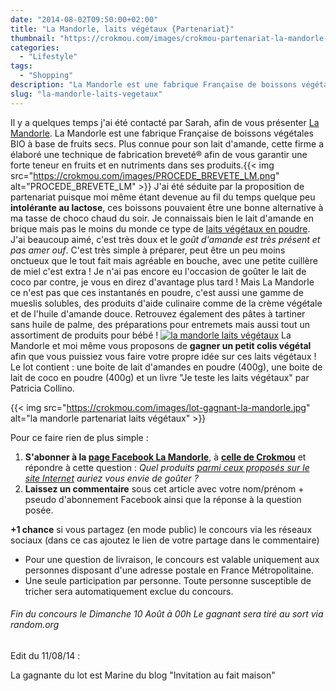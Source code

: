 ```yaml
---
date: "2014-08-02T09:50:00+02:00"
title: "La Mandorle, laits végétaux {Partenariat}"
thumbnail: "https://crokmou.com/images/crokmou-partenariat-la-mandorle-boisson-vegetale.jpg"
categories:
  - "Lifestyle"
tags:
  - "Shopping"
description: "La Mandorle est une fabrique Française de boissons végétales BIO à base de fruits secs. Plus connue pour son lait d'amande, elle fabrique aussi du muesli..."
slug: "la-mandorle-laits-vegetaux"
---
```


Il y a quelques temps j'ai été contacté par Sarah, afin de vous présenter [La Mandorle](http://lamandorle.com/). La Mandorle est une fabrique Française de boissons végétales BIO à base de fruits secs. Plus connue pour son lait d'amande, cette firme a élaboré une technique de fabrication breveté® afin de vous garantir une forte teneur en fruits et en nutriments dans ses produits.{{< img src="https://crokmou.com/images/PROCEDE_BREVETE_LM.png" alt="PROCEDE_BREVETE_LM" >}} J'ai été séduite par la proposition de partenariat puisque moi même étant devenue au fil du temps quelque peu **intolérante au lactose**, ces boissons pouvaient être une bonne alternative à ma tasse de choco chaud du soir. Je connaissais bien le lait d'amande en brique mais pas le moins du monde ce type de [laits végétaux en poudre](http://lamandorle.com/fr/37-les-poudres). J'ai beaucoup aimé, c'est très doux et le _goût d'amande est très présent et pas amer ouf_. C'est très simple à préparer, peut être un peu moins onctueux que le tout fait mais agréable en bouche, avec une petite cuillère de miel c'est extra ! Je n'ai pas encore eu l'occasion de goûter le lait de coco par contre, je vous en direz d'avantage plus tard ! Mais La Mandorle ce n'est pas que ces instantanés en poudre, c'est aussi une gamme de mueslis solubles, des produits d'aide culinaire comme de la crème végétale et de l'huile d'amande douce. Retrouvez également des pâtes à tartiner sans huile de palme, des préparations pour entremets mais aussi tout un assortiment de produits pour bébé ! [![la mandorle laits végétaux](https://crokmou.com/images/crokmou-partenariat-la-mandorle-boisson-vegetale-1.jpg)](http://www.crokmou.com/wp-content/uploads/2015/03/crokmou-partenariat-la-mandorle-boisson-vegetale-1.jpg) La Mandorle et moi même vous proposons de **gagner un petit colis végétal** afin que vous puissiez vous faire votre propre idée sur ces laits végétaux ! Le lot contient : une boite de lait d'amandes en poudre (400g), une boite de lait de coco en poudre (400g) et un livre "Je teste les laits végétaux" par Patricia Collino.

{{< img src="https://crokmou.com/images/lot-gagnant-la-mandorle.jpg" alt="la mandorle partenariat laits végétaux" >}}

Pour ce faire rien de plus simple :

1.  **S'abonner à la [page Facebook La Mandorle](https://www.facebook.com/LaMandorle)**, à [**celle de Crokmou**](https://www.facebook.com/crokmou.blog) et répondre à cette question : _Quel produits [parmi ceux proposés sur le site Internet](http://lamandorle.com/) auriez vous envie de goûter ?_
2.  **Laissez un commentaire** sous cet article avec votre nom/prénom + pseudo d'abonnement Facebook ainsi que la réponse à la question posée.

**+1 chance** si vous partagez (en mode public) le concours via les réseaux sociaux (dans ce cas ajoutez le lien de votre partage dans le commentaire)

*   Pour une question de livraison, le concours est valable uniquement aux personnes disposant d'une adresse postale en France Métropolitaine.
*   Une seule participation par personne. Toute personne susceptible de tricher sera automatiquement exclue du concours.

###### Fin du concours le Dimanche 10 Août à 00h Le gagnant sera tiré au sort via random.org

Edit du 11/08/14 : 

La gagnante du lot est Marine du blog "Invitation au fait maison"